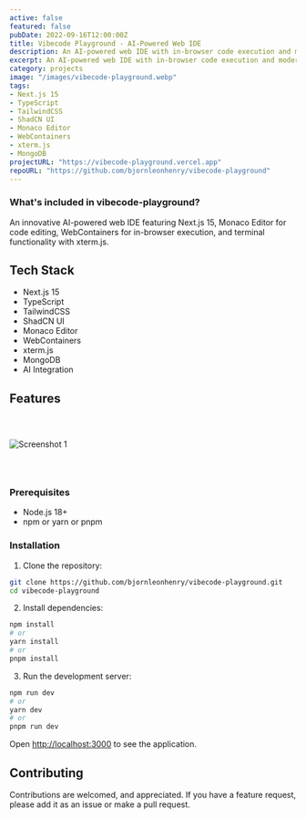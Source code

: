 ```yaml
---
active: false
featured: false
pubDate: 2022-09-16T12:00:00Z
title: Vibecode Playground - AI-Powered Web IDE
description: An AI-powered web IDE with in-browser code execution and modern development tools.
excerpt: An AI-powered web IDE with in-browser code execution and modern development tools.
category: projects
image: "/images/vibecode-playground.webp"
tags:
- Next.js 15
- TypeScript
- TailwindCSS
- ShadCN UI
- Monaco Editor
- WebContainers
- xterm.js
- MongoDB
projectURL: "https://vibecode-playground.vercel.app"
repoURL: "https://github.com/bjornleonhenry/vibecode-playground"
---
```


### What's included in vibecode-playground?

An innovative AI-powered web IDE featuring Next.js 15, Monaco Editor for code editing, WebContainers for in-browser execution, and terminal functionality with xterm.js.

## Tech Stack

- Next.js 15
- TypeScript
- TailwindCSS
- ShadCN UI
- Monaco Editor
- WebContainers
- xterm.js
- MongoDB
- AI Integration

## Features

### &nbsp;

![Screenshot 1](/images/vibecode-playground-1.webp)

### &nbsp;

### Prerequisites

- Node.js 18+
- npm or yarn or pnpm

### Installation

1. Clone the repository:
```bash
git clone https://github.com/bjornleonhenry/vibecode-playground.git
cd vibecode-playground
```

2. Install dependencies:
```bash
npm install
# or
yarn install
# or
pnpm install
```

3. Run the development server:
```bash
npm run dev
# or
yarn dev
# or
pnpm run dev
```

Open [http://localhost:3000](http://localhost:3000) to see the application.

## Contributing

Contributions are welcomed, and appreciated. If you have a feature request, please add it as an issue or make a pull request.
